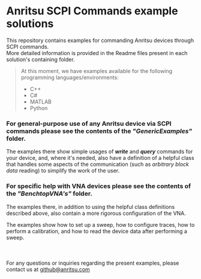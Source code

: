 # Anritsu SCPI Commands example solutions

This repository contains examples for commanding Anritsu devices through SCPI commands.\
More detailed information is provided in the Readme files present in each solution's containing folder.

>At this moment, we have examples available for the following programming languages/environments:  
>   
>- C++  
>- C#  
>- MATLAB  
>- Python
  
### For general-purpose use of any Anritsu device via SCPI commands please see the contents of the _"GenericExamples"_ folder.
The examples there show simple usages of _**write**_ and _**query**_ commands for your device, and, where it's needed, also have a definition of a helpful class that handles some aspects of the communication (such as _arbitrary block data_ reading) to simplify the work of the user.

### For specific help with VNA devices please see the contents of the _"BenchtopVNA's"_ folder.
The examples there, in addition to using the helpful class definitions described above, also contain a more rigorous configuration of the VNA.

The examples show how to set up a sweep, how to configure traces, how to perform a calibration, and how to read the device data after performing a sweep.
<br><br><br>  
For any questions or inquiries regarding the present examples, please contact us at [github@anritsu.com](mailto:github@anritsu.com)